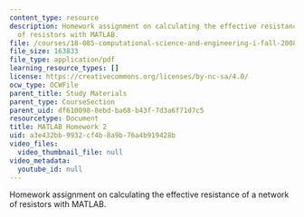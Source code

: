 ```yaml
---
content_type: resource
description: Homework assignment on calculating the effective resistance of a network
  of resistors with MATLAB.
file: /courses/18-085-computational-science-and-engineering-i-fall-2008/a3e432bb9932cf4b8a9b76a4b919428b_matlab2.pdf
file_size: 163833
file_type: application/pdf
learning_resource_types: []
license: https://creativecommons.org/licenses/by-nc-sa/4.0/
ocw_type: OCWFile
parent_title: Study Materials
parent_type: CourseSection
parent_uid: df610098-8ebd-ba68-b43f-7d3a6f71d7c5
resourcetype: Document
title: MATLAB Homework 2
uid: a3e432bb-9932-cf4b-8a9b-76a4b919428b
video_files:
  video_thumbnail_file: null
video_metadata:
  youtube_id: null
---
```

Homework assignment on calculating the effective resistance of a network of resistors with MATLAB.